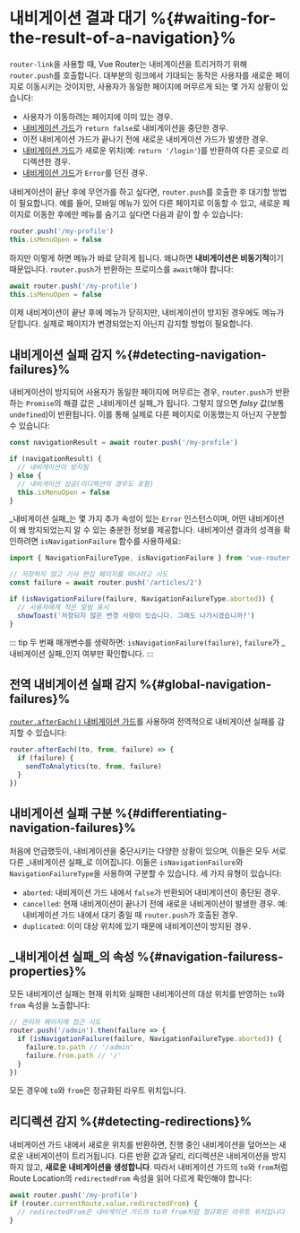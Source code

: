 # 내비게이션 결과 대기 %{#waiting-for-the-result-of-a-navigation}%

<VueSchoolLink
  href="https://vueschool.io/lessons/vue-router-4-detecting-navigation-failures"
  title="내비게이션 실패 감지 방법 배우기"
/>

`router-link`을 사용할 때, Vue Router는 내비게이션을 트리거하기 위해 `router.push`를 호출합니다. 대부분의 링크에서 기대되는 동작은 사용자를 새로운 페이지로 이동시키는 것이지만, 사용자가 동일한 페이지에 머무르게 되는 몇 가지 상황이 있습니다:

- 사용자가 이동하려는 페이지에 이미 있는 경우.
- [내비게이션 가드](./navigation-guards.md)가 `return false`로 내비게이션을 중단한 경우.
- 이전 내비게이션 가드가 끝나기 전에 새로운 내비게이션 가드가 발생한 경우.
- [내비게이션 가드](./navigation-guards.md)가 새로운 위치(예: `return '/login'`)를 반환하여 다른 곳으로 리디렉션한 경우.
- [내비게이션 가드](./navigation-guards.md)가 `Error`를 던진 경우.

내비게이션이 끝난 후에 무언가를 하고 싶다면, `router.push`를 호출한 후 대기할 방법이 필요합니다. 예를 들어, 모바일 메뉴가 있어 다른 페이지로 이동할 수 있고, 새로운 페이지로 이동한 후에만 메뉴를 숨기고 싶다면 다음과 같이 할 수 있습니다:

```js
router.push('/my-profile')
this.isMenuOpen = false
```

하지만 이렇게 하면 메뉴가 바로 닫히게 됩니다. 왜냐하면 **내비게이션은 비동기적**이기 때문입니다. `router.push`가 반환하는 프로미스를 `await`해야 합니다:

```js
await router.push('/my-profile')
this.isMenuOpen = false
```

이제 내비게이션이 끝난 후에 메뉴가 닫히지만, 내비게이션이 방지된 경우에도 메뉴가 닫힙니다. 실제로 페이지가 변경되었는지 아닌지 감지할 방법이 필요합니다.

## 내비게이션 실패 감지 %{#detecting-navigation-failures}%

내비게이션이 방지되어 사용자가 동일한 페이지에 머무르는 경우, `router.push`가 반환하는 `Promise`의 해결 값은 _내비게이션 실패_가 됩니다. 그렇지 않으면 _falsy_ 값(보통 `undefined`)이 반환됩니다. 이를 통해 실제로 다른 페이지로 이동했는지 아닌지 구분할 수 있습니다:

```js
const navigationResult = await router.push('/my-profile')

if (navigationResult) {
  // 내비게이션이 방지됨
} else {
  // 내비게이션 성공(리디렉션의 경우도 포함)
  this.isMenuOpen = false
}
```

_내비게이션 실패_는 몇 가지 추가 속성이 있는 `Error` 인스턴스이며, 어떤 내비게이션이 왜 방지되었는지 알 수 있는 충분한 정보를 제공합니다. 내비게이션 결과의 성격을 확인하려면 `isNavigationFailure` 함수를 사용하세요:

```js
import { NavigationFailureType, isNavigationFailure } from 'vue-router'

// 저장하지 않고 기사 편집 페이지를 떠나려고 시도
const failure = await router.push('/articles/2')

if (isNavigationFailure(failure, NavigationFailureType.aborted)) {
  // 사용자에게 작은 알림 표시
  showToast('저장되지 않은 변경 사항이 있습니다. 그래도 나가시겠습니까?')
}
```

::: tip
두 번째 매개변수를 생략하면: `isNavigationFailure(failure)`, `failure`가 _내비게이션 실패_인지 여부만 확인합니다.
:::

## 전역 내비게이션 실패 감지 %{#global-navigation-failures}%

[`router.afterEach()` 내비게이션 가드](./navigation-guards.md#Global-After-Hooks)를 사용하여 전역적으로 내비게이션 실패를 감지할 수 있습니다:

```ts
router.afterEach((to, from, failure) => {
  if (failure) {
    sendToAnalytics(to, from, failure)
  }
})
```

## 내비게이션 실패 구분 %{#differentiating-navigation-failures}%

처음에 언급했듯이, 내비게이션을 중단시키는 다양한 상황이 있으며, 이들은 모두 서로 다른 _내비게이션 실패_로 이어집니다. 이들은 `isNavigationFailure`와 `NavigationFailureType`을 사용하여 구분할 수 있습니다. 세 가지 유형이 있습니다:

- `aborted`: 내비게이션 가드 내에서 `false`가 반환되어 내비게이션이 중단된 경우.
- `cancelled`: 현재 내비게이션이 끝나기 전에 새로운 내비게이션이 발생한 경우. 예: 내비게이션 가드 내에서 대기 중일 때 `router.push`가 호출된 경우.
- `duplicated`: 이미 대상 위치에 있기 때문에 내비게이션이 방지된 경우.

## _내비게이션 실패_의 속성 %{#navigation-failuress-properties}%

모든 내비게이션 실패는 현재 위치와 실패한 내비게이션의 대상 위치를 반영하는 `to`와 `from` 속성을 노출합니다:

```js
// 관리자 페이지에 접근 시도
router.push('/admin').then(failure => {
  if (isNavigationFailure(failure, NavigationFailureType.aborted)) {
    failure.to.path // '/admin'
    failure.from.path // '/'
  }
})
```

모든 경우에 `to`와 `from`은 정규화된 라우트 위치입니다.

## 리디렉션 감지 %{#detecting-redirections}%

내비게이션 가드 내에서 새로운 위치를 반환하면, 진행 중인 내비게이션을 덮어쓰는 새로운 내비게이션이 트리거됩니다. 다른 반환 값과 달리, 리디렉션은 내비게이션을 방지하지 않고, **새로운 내비게이션을 생성합니다**. 따라서 내비게이션 가드의 `to`와 `from`처럼 Route Location의 `redirectedFrom` 속성을 읽어 다르게 확인해야 합니다:

```js
await router.push('/my-profile')
if (router.currentRoute.value.redirectedFrom) {
  // redirectedFrom은 내비게이션 가드의 to와 from처럼 정규화된 라우트 위치입니다
}
```
